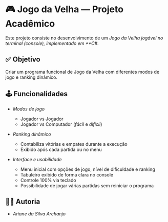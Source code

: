 # 🎮 Jogo da Velha — Projeto Acadêmico  

Este projeto consiste no desenvolvimento de um *Jogo da Velha jogável no terminal (console), implementado em **C#*.  

## ✅ Objetivo  

Criar um programa funcional de Jogo da Velha com diferentes modos de jogo e ranking dinâmico.  

## 🕹 Funcionalidades  

- *Modos de jogo*  
  - Jogador vs Jogador  
  - Jogador vs Computador (*fácil* e *difícil*)  

- *Ranking dinâmico*  
  - Contabiliza vitórias e empates durante a execução  
  - Exibido após cada partida ou no menu  

- *Interface e usabilidade*  
  - Menu inicial com opções de jogo, nível de dificuldade e ranking  
  - Tabuleiro exibido de forma clara no console  
  - Controle 100% via teclado  
  - Possibilidade de jogar várias partidas sem reiniciar o programa  

## 👩‍💻 Autoria  

- *Ariane da Silva Archanjo*
